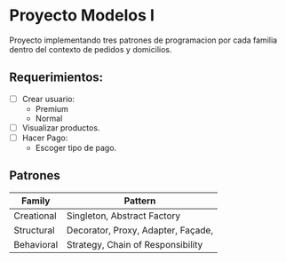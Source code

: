 # Proyecto Modelos I

Proyecto implementando tres patrones de programacion por cada familia dentro del contexto de pedidos y domicilios.

## Requerimientos:

- [ ] Crear usuario:
  - Premium
  - Normal
- [ ] Visualizar productos.
- [ ] Hacer Pago:
  - Escoger tipo de pago.

## Patrones

| Family     | Pattern                            |
| ---------- | ---------------------------------- |
| Creational | Singleton, Abstract Factory        |
| Structural | Decorator, Proxy, Adapter, Façade, |
| Behavioral | Strategy, Chain of Responsibility  |
